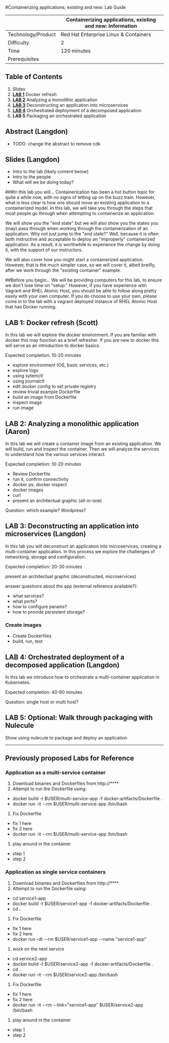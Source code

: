 #Containerizing applications, existing and new: Lab Guide

|   | Containerizing applications, existing and new: Information |
|---|---|
| Technology/Product | Red Hat Enterprise Linux & Containers |
| Difficulty |  2 |
| Time  |  120 minutes  |
| Prerequisites  |   |

## Table of Contents

1. Slides
1. **[LAB 1](#refresh)** Docker refresh
1. **[LAB 2](#analyze)** Analyzing a monolithic application
1. **[LAB 3](#deconstruct)** Deconstructing an application into microservices
1. **[LAB 4](#orchestrate)** Orchestrated deployment of a decomposed application
1. **LAB 5** Packaging an orchestrated application

## Abstract (Langdon)

* TODO: change the abstract to remove cdk

## Slides (Langdon)

* Intro to the lab (likely content below)
* Intro to the people
* What will we be doing today?

###In this lab you will...
Containerization has been a hot button topic for quite a while now, with no signs of letting up on the buzz train. However, what is less clear is how one should move an existing application to a containerized model. In this lab, we will take you through the steps that most people go through when attempting to containerize an application. 

We will show you the "end state" but we will also show you the states you (may) pass through when working through the containerization of an application. Why not just jump to the "end state?" Well, because it is often both instructive and acceptable to deploy an "improperly" containerized application. As a result, it is worthwhile to experience the change by doing it, with the support of our instructors.

We will also cover how you might start a containerized application. However, that is the much simpler case, so we will cover it, albeit breifly, after we work through the "existing container" example.

##Before you begin...
We will be providing computers for this lab, to ensure we don't lose time on "setup." However, if you have experience with Vagrant and RHEL Atomic Host, you should be able to follow along pretty easily with your own computer. If you do choose to use your own, please come in to the lab with a vagrant deployed instance of RHEL Atomic Host that has Docker running.


## <a name="refresh"></a>LAB 1: Docker refresh (Scott)

In this lab we will explore the docker environment. If you are familiar with docker this may function as a brief refresher. If you are new to docker this will serve as an introduction to docker basics.

Expected completion: 10-20 minutes

* explore environment (OS, basic services, etc.)
* explore logs
* using sytemctl
* using journalctl
* edit docker config to set private registry
* review trivial example Dockerfile
* build an image from Dockerfile
* inspect image
* run image

## <a name="analyze"></a>LAB 2: Analyzing a monolithic application (Aaron)

In this lab we will create a container image from an existing application. We will build, run and inspect the container. Then we will analyze the services to understand how the various services interact. 

Expected completion: 10-20 minutes

* Review Dockerfile
* run it, confirm connectivity
* docker ps; docker inspect
* docker images
* curl 
* present an architectual graphic (all-in-one)

Question: which example? Wordpress?

## <a name="deconstruct"></a>LAB 3: Deconstructing an application into microservices (Langdon)

In this lab you will deconstruct an application into microservices, creating a multi-container application. In this process we explore the challenges of networking, storage and configuration.

Expected completion: 20-30 minutes

present an architectual graphic (deconstructed, microservices)

answer questions about the app (external reference available?):
* what services?
* what ports?
* how to configure params?
* how to provide persistent storage?

### Create images

* Create Dockerfiles
* build, run, test

## <a name="orchestrate"></a>LAB 4: Orchestrated deployment of a decomposed application (Langdon)

In this lab we introduce how to orchestrate a multi-container application in Kubernetes.

Expected completion: 40-60 minutes

Question: single host or multi host?


## LAB 5: Optional: Walk through packaging with Nulecule

Show using nulecule to package and deploy an application

---

## Previously proposed Labs for Reference

### Application as a multi-service container

1. Download binaries and Dockerfiles from http://****
1. Attempt to run the Dockerfile using:
  * docker build -t $USER/multi-service-app -f docker-artifacts/Dockerfile .
  * docker run -it --rm $USER/multi-service-app /bin/bash
1. Fix Dockerfile
  * fix 1 here
  * fix 2 here
  * docker run -it --rm $USER/multi-service-app /bin/bash
1. play around in the container
  * step 1
  * step 2

### Application as single service containers

1. Download binaries and Dockerfiles from http://****
1. Attempt to run the Dockerfile using:
  * cd service1-app
  * docker build -t $USER/service1-app -f docker-artifacts/Dockerfile .
  * cd ..
1. Fix Dockerfile
  * fix 1 here
  * fix 2 here
  * docker run -dt --rm $USER/service1-app --name "service1-app"
1. work on the next service
  * cd service2-app 
  * docker build -t $USER/service2-app -f docker-artifacts/Dockerfile .
  * cd ..
  * docker run -it --rm $USER/service2-app /bin/bash
1. Fix Dockerfile
  * fix 1 here
  * fix 2 here
  * docker run -it --rm --link="service1-app" $USER/service2-app /bin/bash
1. play around in the container
  * step 1
  * step 2


